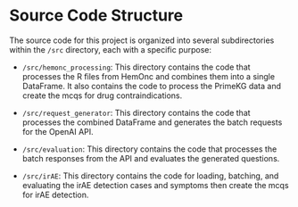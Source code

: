 # Source Code Structure

The source code for this project is organized into several subdirectories within the `/src` directory, each with a specific purpose:

- `/src/hemonc_processing`: This directory contains the code that processes the R files from HemOnc and combines them into a single DataFrame. It also contains the code to process the PrimeKG data and create the mcqs for drug contraindications.

- `/src/request_generator`: This directory contains the code that processes the combined DataFrame and generates the batch requests for the OpenAI API.

- `/src/evaluation`: This directory contains the code that processes the batch responses from the API and evaluates the generated questions.

- `/src/irAE`: This directory contains the code for loading, batching, and evaluating the irAE detection cases and symptoms then create the mcqs for irAE detection.
  